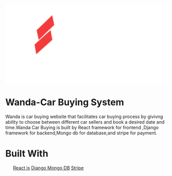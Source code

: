 <img src="frontend/src/images/Group 1.svg"><img>

# Wanda-Car Buying System

Wanda is car buying website that facilitates car buying process by givivng ability to choose between different car sellers and book a desired date and time.Wanda Car Buying is built by React framework for frontend ,Django framework for backend,Mongo db for database,and stripe for payment.

<h1>Built With</h1>
<ul>
 <a href="https://reactjs.org/">React js</a>
 <a href="https://www.djangoproject.com/">Django </a>
 <a href="https://www.mongodb.com/">Mongo DB</a>
 <a href="https://stripe.com/en-gb-us">Stripe</a>
</ul>
